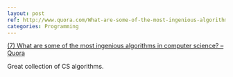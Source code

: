 ```yaml
---
layout: post
ref: http://www.quora.com/What-are-some-of-the-most-ingenious-algorithms-in-computer-science
categories: Programming
---
```


[(7) What are some of the most ingenious algorithms in computer science? – Quora](http://www.quora.com/What-are-some-of-the-most-ingenious-algorithms-in-computer-science)

Great collection of CS algorithms.
